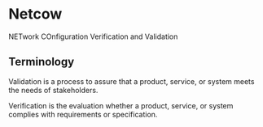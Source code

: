 Netcow
======

NETwork COnfiguration Verification and Validation



Terminology
-----------

Validation is a process to assure that a product, service, or system meets the needs of stakeholders.

Verification is the evaluation whether a product, service, or system complies with requirements or specification. 

